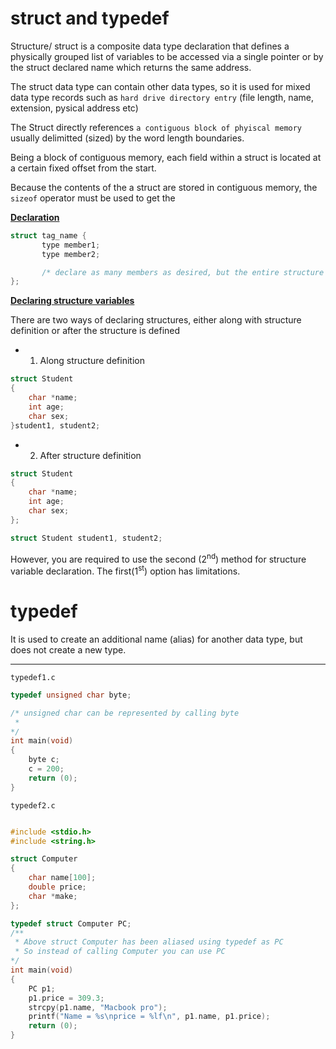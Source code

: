 # struct and typedef

Structure/ struct is a composite data type declaration that defines a physically grouped list of variables to be accessed via a single pointer or by the struct declared name which returns the same address.

The struct data type can contain other data types, so it is used for mixed data type records such as `hard drive directory entry` (file length, name, extension, pysical address etc)

The Struct directly references `a contiguous block of phyiscal memory` usually delimitted (sized) by the word length boundaries.

Being a block of contiguous memory, each field within a struct is located at a certain fixed offset from the start.

Because the contents of the a struct are stored in contiguous memory, the `sizeof` operator must be used to get the

<ins><b>Declaration</b></ins>

```C
struct tag_name {
       type member1;
       type member2;

       /* declare as many members as desired, but the entire structure size must be known to the compiler*/
};
```

<ins><b>Declaring structure variables</b></ins>

There are two ways of declaring structures, either along with structure definition or after the structure is defined

- 1. Along structure definition

```c
struct Student
{
	char *name;
	int age;
	char sex;
}student1, student2;
```
- 2. After structure definition

```c
struct Student
{
	char *name;
	int age;
	char sex; 
};

struct Student student1, student2; 
```
However, you are required to use the second (2<sup>nd</sup>) method for structure variable declaration. The first(1<sup>st</sup>) option has limitations.

# typedef

It is used to create an additional name (alias) for another data type, but does not create a new type.

<hr>

```typedef1.c```

```C
typedef unsigned char byte;

/* unsigned char can be represented by calling byte
 * 
*/
int main(void)
{
	byte c;
	c = 200;
	return (0);
}

```
```typedef2.c```

```C

#include <stdio.h>
#include <string.h>

struct Computer
{
	char name[100];
	double price;
	char *make;
};

typedef struct Computer PC;
/**
 * Above struct Computer has been aliased using typedef as PC
 * So instead of calling Computer you can use PC
*/
int main(void)
{
	PC p1;
	p1.price = 309.3;
	strcpy(p1.name, "Macbook pro");
	printf("Name = %s\nprice = %lf\n", p1.name, p1.price);
	return (0);
}

```
